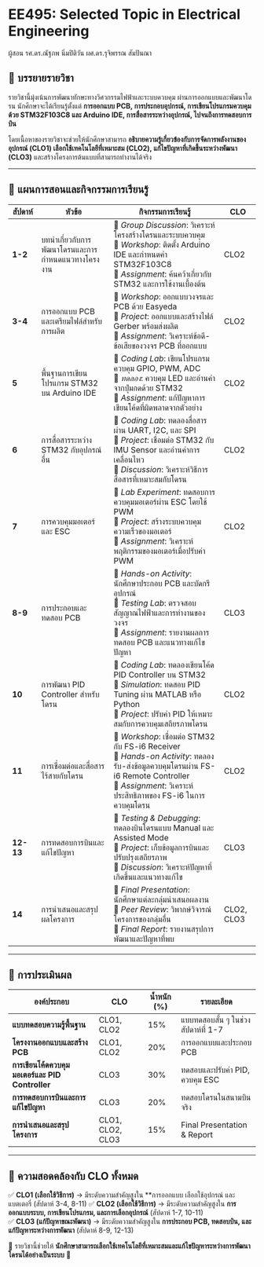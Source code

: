# **EE495: Selected Topic in Electrical Engineering**
ผู้สอน รศ.ดร.ณัฐภพ นิ่มปิติวัน  ผศ.ดร.รุจิพรรณ สัมปันณา
## **📌 บรรยายรายวิชา**
รายวิชานี้มุ่งเน้นการพัฒนาทักษะทางวิศวกรรมไฟฟ้าและระบบควบคุม ผ่านการออกแบบและพัฒนาโดรน นักศึกษาจะได้เรียนรู้ตั้งแต่ **การออกแบบ PCB, การประกอบอุปกรณ์, การเขียนโปรแกรมควบคุมด้วย STM32F103C8 และ Arduino IDE, การสื่อสารระหว่างอุปกรณ์, ไปจนถึงการทดสอบการบิน** 

โดยเนื้อหาของรายวิชาจะช่วยให้นักศึกษาสามารถ **อธิบายความรู้เกี่ยวข้องกับการจัดการพลังงานของอุปกรณ์ (CLO1) เลือกใช้เทคโนโลยีที่เหมาะสม (CLO2), แก้ไขปัญหาที่เกิดขึ้นระหว่างพัฒนา (CLO3)** และสร้างโครงการต้นแบบที่สามารถทำงานได้จริง

---

## **📌 แผนการสอนและกิจกรรมการเรียนรู้**

| **สัปดาห์** | **หัวข้อ** | **กิจกรรมการเรียนรู้** | **CLO** |
|---|---|---|---|
| **1-2** | บทนำเกี่ยวกับการพัฒนาโดรนและการกำหนดแนวทางโครงงาน | 🔹 *Group Discussion*: วิเคราะห์โครงสร้างโดรนและระบบควบคุม <br> 🔹 *Workshop*: ติดตั้ง Arduino IDE และกำหนดค่า STM32F103C8 <br> 🔹 *Assignment*: ค้นคว้าเกี่ยวกับ STM32 และการใช้งานเบื้องต้น | CLO2 |
| **3-4** | การออกแบบ PCB และเตรียมไฟล์สำหรับการผลิต | 🔹 *Workshop*: ออกแบบวงจรและ PCB ด้วย Easyeda <br> 🔹 *Project*: ออกแบบและสร้างไฟล์ Gerber พร้อมส่งผลิต <br> 🔹 *Assignment*: วิเคราะห์ข้อดี-ข้อเสียของวงจร PCB ที่ออกแบบ | CLO2 |
| **5** | พื้นฐานการเขียนโปรแกรม STM32 บน Arduino IDE | 🔹 *Coding Lab*: เขียนโปรแกรมควบคุม GPIO, PWM, ADC <br> 🔹 *ทดลอง*: ควบคุม LED และอ่านค่าจากปุ่มกดด้วย STM32 <br> 🔹 *Assignment*: แก้ปัญหาการเขียนโค้ดที่ผิดพลาดจากตัวอย่าง | CLO2 |
| **6** | การสื่อสารระหว่าง STM32 กับอุปกรณ์อื่น | 🔹 *Coding Lab*: ทดลองสื่อสารผ่าน UART, I2C, และ SPI <br> 🔹 *Project*: เชื่อมต่อ STM32 กับ IMU Sensor และอ่านค่าการเคลื่อนไหว <br> 🔹 *Discussion*: วิเคราะห์วิธีการสื่อสารที่เหมาะสมกับโดรน | CLO2 |
| **7** | การควบคุมมอเตอร์และ ESC | 🔹 *Lab Experiment*: ทดสอบการควบคุมมอเตอร์ผ่าน ESC โดยใช้ PWM <br> 🔹 *Project*: สร้างระบบควบคุมความเร็วของมอเตอร์ <br> 🔹 *Assignment*: วิเคราะห์พฤติกรรมของมอเตอร์เมื่อปรับค่า PWM | CLO2 |
| **8-9** | การประกอบและทดสอบ PCB | 🔹 *Hands-on Activity*: นักศึกษาประกอบ PCB และบัดกรีอุปกรณ์ <br> 🔹 *Testing Lab*: ตรวจสอบสัญญาณไฟฟ้าและการทำงานของวงจร <br> 🔹 *Assignment*: รายงานผลการทดสอบ PCB และแนวทางแก้ไขปัญหา | CLO3 |
| **10** | การพัฒนา PID Controller สำหรับโดรน | 🔹 *Coding Lab*: ทดลองเขียนโค้ด PID Controller บน STM32 <br> 🔹 *Simulation*: ทดสอบ PID Tuning ผ่าน MATLAB หรือ Python <br> 🔹 *Project*: ปรับค่า PID ให้เหมาะสมกับการควบคุมเสถียรภาพโดรน | CLO2 |
| **11** | การเชื่อมต่อและสื่อสารไร้สายกับโดรน | 🔹 *Workshop*: เชื่อมต่อ STM32 กับ FS-i6 Receiver <br> 🔹 *Hands-on Activity*: ทดลองรับ-ส่งข้อมูลควบคุมโดรนผ่าน FS-i6 Remote Controller <br> 🔹 *Assignment*: วิเคราะห์ประสิทธิภาพของ FS-i6 ในการควบคุมโดรน | CLO2 |
| **12-13** | การทดสอบการบินและแก้ไขปัญหา | 🔹 *Testing & Debugging*: ทดลองบินโดรนแบบ Manual และ Assisted Mode <br> 🔹 *Project*: เก็บข้อมูลการบินและปรับปรุงเสถียรภาพ <br> 🔹 *Discussion*: วิเคราะห์ปัญหาที่เกิดขึ้นและแนวทางแก้ไข | CLO3 |
| **14** | การนำเสนอและสรุปผลโครงการ | 🔹 *Final Presentation*: นักศึกษาแต่ละกลุ่มนำเสนอผลงาน <br> 🔹 *Peer Review*: วิพากษ์วิจารณ์โครงการของกลุ่มอื่น <br> 🔹 *Final Report*: รายงานสรุปการพัฒนาและปัญหาที่พบ | CLO2, CLO3 |

---

## **📌 การประเมินผล**

| **องค์ประกอบ** | **CLO** | **น้ำหนัก (%)** | **รายละเอียด** |
|---|---|---|---|
| **แบบทดสอบความรู้พื้นฐาน** | CLO1, CLO2 | 15% | แบบทดสอบสั้น ๆ ในช่วงสัปดาห์ที่ 1-7 |
| **โครงงานออกแบบและสร้าง PCB** | CLO1, CLO2 | 20% | การออกแบบและประกอบ PCB |
| **การเขียนโค้ดควบคุมมอเตอร์และ PID Controller** | CLO3 | 30% | ทดสอบและปรับค่า PID, ควบคุม ESC |
| **การทดสอบการบินและการแก้ไขปัญหา** | CLO3 | 20% | ทดสอบโดรนในสนามบินจริง |
| **การนำเสนอและสรุปโครงการ** | CLO1, CLO2, CLO3 | 15% | Final Presentation & Report |

---

## **📌 ความสอดคล้องกับ CLO ทั้งหมด**
✅ **CLO1 (เลือกใช้วิธีการ)** → มีระดับความสำคัญสูงใน **การออกแบบ เลือกใช้อุปกรณ์ และแบตเตอรี่ (สัปดาห์ 3-4, 8-11) 
✅ **CLO2 (เลือกใช้วิธีการ)** → มีระดับความสำคัญสูงใน **การออกแบบระบบ, การเขียนโปรแกรม, และการเลือกอุปกรณ์** (สัปดาห์ 1-7, 10-11)  
✅ **CLO3 (แก้ปัญหาขณะพัฒนา)** → มีระดับความสำคัญสูงใน **การประกอบ PCB, ทดสอบบิน, และแก้ปัญหาระหว่างการพัฒนา** (สัปดาห์ 8-9, 12-13)  

📌 รายวิชานี้ช่วยให้ **นักศึกษาสามารถเลือกใช้เทคโนโลยีที่เหมาะสมและแก้ไขปัญหาระหว่างการพัฒนาโดรนได้อย่างเป็นระบบ** 🎯
